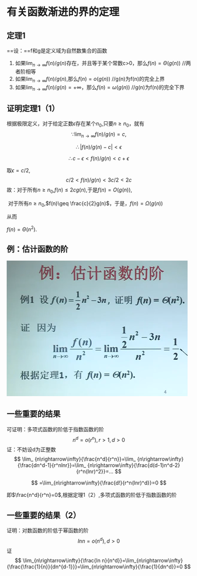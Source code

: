 # 有关函数渐进的界的定理

## 定理1

==设：==f和g是定义域为自然数集合的函数

1. 如果$\lim_{n\rightarrow \infty}{f(n)/g(n)}$存在，并且等于某个常数c>0，那么$f(n)=\Theta(g(n))$  //两者阶相等
2. 如果$\lim_{n\rightarrow \infty}{f(n)/g(n)}$,那么$f(n)=o(g(n))$  //g(n)为f(n)的完全上界
3. 如果$\lim_{n\rightarrow\infty}{f(n)/g(n)}=+\infty$，那么$f(n)=\omega(g(n))$  //g(n)为f(n)的完全下界



## 证明定理1（1）

根据极限定义，对于给定正数$\epsilon$存在某个$n_0$,只要$n\geq n_0$，就有
$$
\because \lim_ {n\rightarrow\infty}{f(n)/g(n)}=c,
$$

$$
\therefore |f(n)/g(n)-c| < \epsilon
$$

$$
\therefore c-\epsilon <f(n)/g(n)<c+ \epsilon
$$

取$\epsilon =c/2$,
$$
c/2 <f(n)/g(n)<3c/2<2c
$$
故：对于所有$n\geq n_0$,$f(n)\leq 2cg(n)$,于是$f(n)=O(g(n))$,

​	对于所有$n\geq n_0$,$f(n)\geq \frac{c}{2}g(n)$，于是，$f(n)=\Omega(g(n))$

从而

$f(n)=\Theta(n^2)$.

## 例：估计函数的阶

![103](../../assets/有关函数渐进的界的定理/103.png)



## 一些重要的结果

可证明：多项式函数的阶低于指数函数的阶
$$
n^d =o(r^n),r>1,d>0
$$
证：不妨设d为正整数
$$
\lim_ {n\rightarrow\infty}{\frac{n^d}{r^n}}=\lim_ {n\rightarrow\infty}{\frac{dn^d-1}{r^nlnr}}=\lim_  {n\rightarrow\infty}{\frac{d(d-1)n^d-2}{r^n(lnr)^2}}=...
$$

$$
=\lim_{n\rightarrow\infty}{\frac{d!}{r^n(lnr)^d}}=0
$$

即$\frac{n^d}{r^n}=0$,根据定理1（2）,多项式函数的阶低于指数函数的阶



## 一些重要的结果（2）

证明：对数函数的阶低于幂函数的阶
$$
ln n=o(n^d),d>0
$$
证
$$
\lim_{n\rightarrow\infty}{\frac{ln n}{n^d}}=\lim_{n\rightarrow\infty}{\frac{\frac{1}{n}}{dn^{d-1}}}=\lim_{n\rightarrow\infty}{\frac{1}{dn^d}}=0
$$
